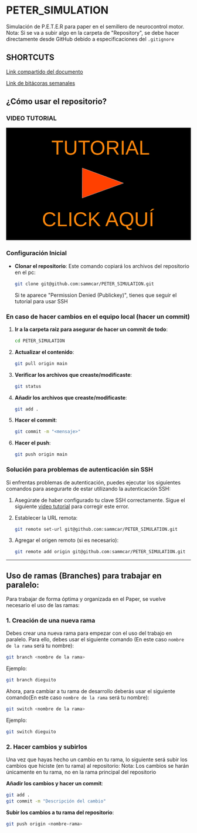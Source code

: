 # PETER_SIMULATION
Simulación de P.E.T.E.R para paper en el semillero de neurocontrol motor.
Nota: Si se va a subir algo en la carpeta de "Repository", se debe hacer directamente desde GitHub debido a especificaciones del `.gitignore`
## SHORTCUTS

[Link compartido del documento](https://uao-my.sharepoint.com/:f:/g/personal/samuel_carlos_uao_edu_co/EsC_FuYnnO5Jhq126P5lIN4BZYnXlXEZ-dV7QUh0XY8A0w?e=DaVQGd) 

[Link de bitácoras semanales](https://uao-my.sharepoint.com/:f:/g/personal/samuel_carlos_uao_edu_co/Erp2ENIspZxNgMopqcnKfAUBfoev0AsDrE33obHUKmgpDg?e=dBNilw) 

## ¿Cómo usar el repositorio?

### VIDEO TUTORIAL

 <a href="https://www.youtube.com/watch?v=xyDA1aFvYTs">
  <img src="Titulo.png" alt="Texto alternativo" width="700"/>
</a>


### Configuración Inicial

- **Clonar el repositorio**: Este comando copiará los archivos del repositorio en el pc:
    ```bash
    git clone git@github.com:sammcar/PETER_SIMULATION.git
    ```
    Si te aparece "Permission Denied (Publickey)", tienes que seguir el tutorial para usar SSH 

### En caso de hacer cambios en el equipo local (hacer un commit)

1. **Ir a la carpeta raiz para asegurar de hacer un commit de todo**: 
    ```bash
    cd PETER_SIMULATION
    ```
    
2. **Actualizar el contenido**: 
    ```bash
    git pull origin main
    ```
    
3. **Verificar los archivos que creaste/modificaste**:
    ```bash
    git status
    ```
    
4. **Añadir los archivos que creaste/modificaste**:
    ```bash
    git add .
    ```
    
5. **Hacer el commit**:
    ```bash
    git commit -m "<mensaje>"
    ```
    
6. **Hacer el push**:
    ```bash
    git push origin main
    ```


### Solución para problemas de autenticación sin SSH

Si enfrentas problemas de autenticación, puedes ejecutar los siguientes comandos para asegurarte de estar utilizando la autenticación SSH:
1.  Asegúrate de haber configurado tu clave SSH correctamente. Sigue el siguiente [video tutorial](https://youtu.be/XvtizBx7AFA) para corregir este error. 

2. Establecer la URL remota:
   ```bash
   git remote set-url git@github.com:sammcar/PETER_SIMULATION.git
   ```

3. Agregar el origen remoto (si es necesario):
   ```bash
   git remote add origin git@github.com:sammcar/PETER_SIMULATION.git
   ```
---



## Uso de ramas (Branches) para trabajar en paralelo:

Para trabajar de forma óptima y organizada en el Paper, se vuelve necesario el uso de las ramas:

### 1. Creación de una nueva rama

Debes crear una nueva rama para empezar con el uso del trabajo en paralelo. Para ello, debes usar el siguiente comando (En este caso `nombre de la rama` será tu nombre):

```bash
git branch <nombre de la rama>
```

Ejemplo:

```bash
git branch dieguito
```

Ahora, para cambiar a tu rama de desarrollo deberás usar el siguiente comando(En este caso `nombre de la rama` será tu nombre):

```bash
git switch <nombre de la rama>
```

Ejemplo:

```bash
git switch dieguito
```

### 2. Hacer cambios y subirlos

Una vez que hayas hecho un cambio en tu rama, lo siguiente será subir los cambios que hiciste (en tu rama) al repositorio:
Nota: Los cambios se harán únicamente en tu rama, no en la rama principal del repositorio

**Añadir los cambios y hacer un commit**:
   ```bash
   git add .
   git commit -m "Descripción del cambio"
   ```
**Subir los cambios a tu rama del repositorio**:
   ```bash
   git push origin <nombre-rama>
   ```
